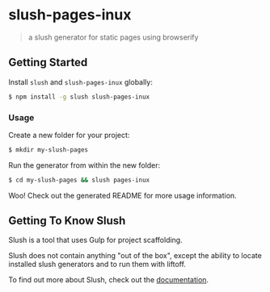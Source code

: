 # slush-pages-inux

> a slush generator for static pages using browserify

## Getting Started

Install `slush` and `slush-pages-inux` globally:

```bash
$ npm install -g slush slush-pages-inux
```

### Usage

Create a new folder for your project:

```bash
$ mkdir my-slush-pages
```

Run the generator from within the new folder:

```bash
$ cd my-slush-pages && slush pages-inux
```

Woo! Check out the generated README for more usage information.

## Getting To Know Slush

Slush is a tool that uses Gulp for project scaffolding.

Slush does not contain anything "out of the box", except the ability to locate installed slush generators and to run them with liftoff.

To find out more about Slush, check out the [documentation](https://github.com/klei/slush).
